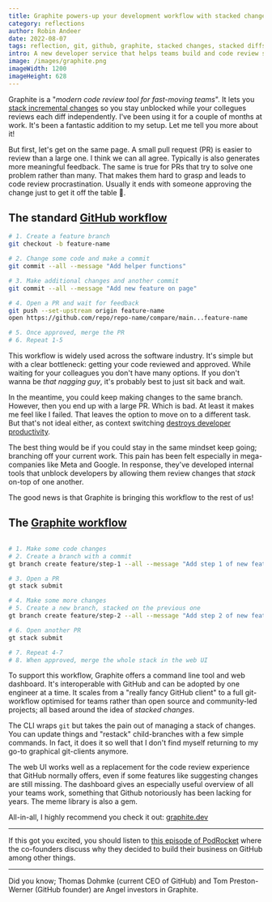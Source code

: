 ```yaml
---
title: Graphite powers-up your development workflow with stacked changes
category: reflections
author: Robin Andeer
date: 2022-08-07
tags: reflection, git, github, graphite, stacked changes, stacked diffs
intro: A new developer service that helps teams build and code review small pull requests while staying unblocked.
image: /images/graphite.png
imageWidth: 1200
imageHeight: 628
---
```


Graphite is a "_modern code review tool for fast-moving teams_". It lets you [stack incremental changes](https://docs.graphite.dev/getting-started/why-use-stacked-changes) so you stay unblocked while your collegues reviews each diff independently. I've been using it for a couple of months at work. It's been a fantastic addition to my setup. Let me tell you more about it!

But first, let's get on the same page. A small pull request (PR) is easier to review than a large one. I think we can all agree. Typically is also generates more meaningful feedback. The same is true for PRs that try to solve one problem rather than many. That makes them hard to grasp and leads to code review procrastination. Usually it ends with someone approving the change just to get it off the table 🤞.

## The standard [GitHub workflow](https://docs.github.com/en/get-started/quickstart/github-flow)

```bash
# 1. Create a feature branch
git checkout -b feature-name

# 2. Change some code and make a commit
git commit --all --message "Add helper functions"

# 3. Make additional changes and another commit
git commit --all --message "Add new feature on page"

# 4. Open a PR and wait for feedback
git push --set-upstream origin feature-name
open https://github.com/repo/repo-name/compare/main...feature-name

# 5. Once approved, merge the PR
# 6. Repeat 1-5
```

This workflow is widely used across the software industry. It's simple but with a clear bottleneck: getting your code reviewed and approved. While waiting for your colleagues you don't have many options. If you don't wanna be _that nagging guy_, it's probably best to just sit back and wait.

In the meantime, you could keep making changes to the same branch. However, then you end up with a large PR. Which is bad. At least it makes me feel like I failed. That leaves the option to move on to a different task. But that's not ideal either, as context switching [destroys developer productivity](https://www.linkedin.com/pulse/context-switching-developers-paul-graham/).

The best thing would be if you could stay in the same mindset keep going; branching off your current work. This pain has been felt especially in mega-companies like Meta and Google. In response, they've developed internal tools that unblock developers by allowing them review changes that _stack_ on-top of one another.

The good news is that Graphite is bringing this workflow to the rest of us!

## The [Graphite workflow](https://docs.graphite.dev/getting-started/the-graphite-workflow)

```bash

# 1. Make some code changes
# 2. Create a branch with a commit
gt branch create feature/step-1 --all --message "Add step 1 of new feature X"

# 3. Open a PR
gt stack submit

# 4. Make some more changes
# 5. Create a new branch, stacked on the previous one
gt branch create feature/step-2 --all --message "Add step 2 of new feature X"

# 6. Open another PR
gt stack submit

# 7. Repeat 4-7
# 8. When approved, merge the whole stack in the web UI

```

To support this workflow, Graphite offers a command line tool and web dashboard. It's interoperable with GitHub and can be adopted by one engineer at a time. It scales from a "really fancy GitHub client" to a full git-workflow optimised for teams rather than open source and community-led projects; all based around the idea of _stacked changes_.

The CLI wraps `git` but takes the pain out of managing a stack of changes. You can update things and "restack" child-branches with a few simple commands. In fact, it does it so well that I don't find myself returning to my go-to graphical git-clients anymore.

The web UI works well as a replacement for the code review experience that GitHub normally offers, even if some features like suggesting changes are still missing. The dashboard gives an especially useful overview of all your teams work, something that Github notoriously has been lacking for years. The meme library is also a gem.

All-in-all, I highly recommend you check it out: [graphite.dev](https://graphite.dev/)

-------

If this got you excited, you should listen to [this episode of PodRocket](https://podrocket.logrocket.com/code-review) where the co-founders discuss why they decided to build their business on GitHub among other things.

-------

Did you know; Thomas Dohmke (current CEO of GitHub) and Tom Preston-Werner (GitHub founder) are Angel investors in Graphite.
